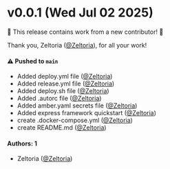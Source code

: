 # v0.0.1 (Wed Jul 02 2025)

:tada: This release contains work from a new contributor! :tada:

Thank you, Zeltoria ([@Zeltoria](https://github.com/Zeltoria)), for all your work!

#### ⚠️ Pushed to `main`

- Added deploy.yml file ([@Zeltoria](https://github.com/Zeltoria))
- Added release.yml file ([@Zeltoria](https://github.com/Zeltoria))
- Added deploy.sh file ([@Zeltoria](https://github.com/Zeltoria))
- Added .autorc file ([@Zeltoria](https://github.com/Zeltoria))
- Added amber.yaml secrets file ([@Zeltoria](https://github.com/Zeltoria))
- Added express framework quickstart ([@Zeltoria](https://github.com/Zeltoria))
- create .docker-compose.yml ([@Zeltoria](https://github.com/Zeltoria))
- create README.md ([@Zeltoria](https://github.com/Zeltoria))

#### Authors: 1

- Zeltoria ([@Zeltoria](https://github.com/Zeltoria))
